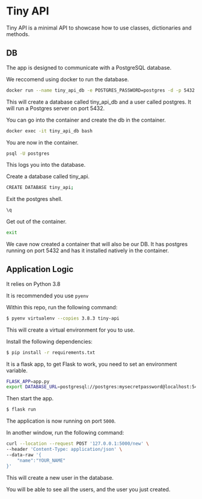 # Tiny API

Tiny API is a minimal API to showcase how to use classes, dictionaries and methods.

## DB

The app is designed to communicate with a PostgreSQL database.

We reccomend using docker to run the database.

```bash
docker run --name tiny_api_db -e POSTGRES_PASSWORD=postgres -d -p 5432:5432 postgres
```

This will create a database called tiny_api_db and a user called postgres. It will run a Postgres server on port 5432.

You can go into the container and create the db in the container.

```bash
docker exec -it tiny_api_db bash
```

You are now in the container.

```bash
psql -U postgres
```

This logs you into the database.

Create a database called tiny_api.

```bash
CREATE DATABASE tiny_api;
```

Exit the postgres shell.

```bash
\q
```

Get out of the container.

```bash
exit
```

We cave now created a container that will also be our DB. It has postgres running on port 5432 and has it installed natively in the container.

## Application Logic

It relies on Python 3.8

It is recommended you use `pyenv`

Within this repo, run the following command:

```bash
$ pyenv virtualenv --copies 3.8.3 tiny-api
```
This will create a virtual environment for you to use.

Install the following dependencies:

```bash
$ pip install -r requirements.txt
```

It is a flask app, to get Flask to work, you need to set an environment variable.

```bash
FLASK_APP=app.py
export DATABASE_URL=postgresql://postgres:mysecretpassword@localhost:5432/users
```

Then start the app.

```bash
$ flask run
```

The application is now running on port `5000`.

In another window, run the following command:

```bash
curl --location --request POST '127.0.0.1:5000/new' \
--header 'Content-Type: application/json' \
--data-raw '{
    "name":"YOUR_NAME"
}'
```

This will create a new user in the database.

You will be able to see all the users, and the user you just created.




